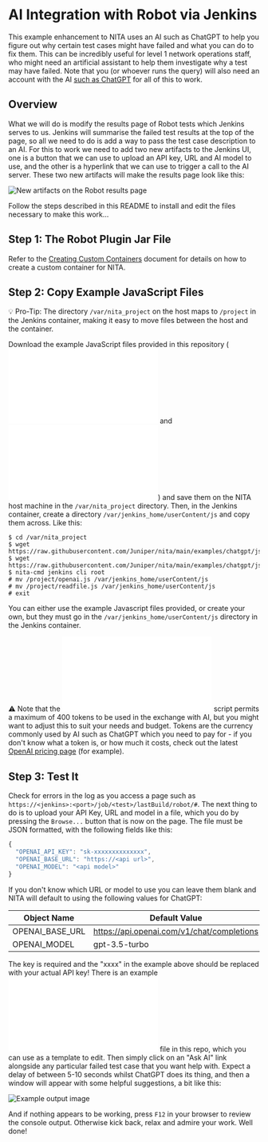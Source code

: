 # AI Integration with Robot via Jenkins

This example enhancement to NITA uses an AI such as ChatGPT to help you figure out why certain test cases might have failed and what you can do to fix them. This can be incredibly useful for level 1 network operations staff, who might need an artificial assistant to help them investigate why a test may have failed. Note that you (or whoever runs the query) will also need an account with the AI 
[such as ChatGPT](https://platform.openai.com/signup?launch) for all of this to work.

## Overview

What we will do is modify the results page of Robot tests which Jenkins serves to us. Jenkins will summarise the failed test results at the top of the page, so all we need to do is add a way to pass the test case description to an AI. For this to work we need to add two new artifacts to the Jenkins UI, one is a button that we can use to upload an API key, URL and AI model to use, and the other is a hyperlink that we can use to trigger a call to the AI server. These two new artifacts will make the results page look like this:

![New artifacts on the Robot results page](images/img1.JPG)

Follow the steps described in this README to install and edit the files necessary to make this work...

## Step 1: The Robot Plugin Jar File

Refer to the [Creating Custom Containers](https://github.com/Juniper/nita/blob/main/docs/custom-containers.md) document for details on how to create a custom container for NITA.

## Step 2: Copy Example JavaScript Files

:bulb: Pro-Tip: The directory `/var/nita_project` on the host maps to `/project` in the Jenkins container, making it easy to move files between the host and the container.

Download the example JavaScript files provided in this repository (![readfile.js](js/readfile.js) and ![openai.js](js/openai.js)) and save them on the NITA host machine in the `/var/nita_project` directory. Then, in the Jenkins container, create a directory `/var/jenkins_home/userContent/js` and copy them across. Like this:

```
$ cd /var/nita_project
$ wget https://raw.githubusercontent.com/Juniper/nita/main/examples/chatgpt/js/openai.js
$ wget https://raw.githubusercontent.com/Juniper/nita/main/examples/chatgpt/js/readfile.js
$ nita-cmd jenkins cli root
# mv /project/openai.js /var/jenkins_home/userContent/js
# mv /project/readfile.js /var/jenkins_home/userContent/js
# exit
```

You can either use the example Javascript files provided, or create your own, but they must go in the `/var/jenkins_home/userContent/js` directory in the Jenkins container.

:warning: Note that the ![openai.js](js/openai.js) script permits a maximum of 400 tokens to be used in the exchange with AI, but you might want to adjust this to suit your needs and budget. Tokens are the currency commonly used by AI such as ChatGPT which you need to pay for - if you don't know what a token is, or how much it costs, check out the latest [OpenAI pricing page](https://openai.com/pricing) (for example).

## Step 3: Test It

Check for errors in the log as you access a page such as `https://<jenkins>:<port>/job/<test>/lastBuild/robot/#`. The next thing to do is to upload your API Key, URL and model in a file, which you do by pressing the `Browse...` button that is now on the page. The file must be JSON formatted, with the following fields like this:

``` js
{
  "OPENAI_API_KEY": "sk-xxxxxxxxxxxxxx",
  "OPENAI_BASE_URL": "https://<api url>",
  "OPENAI_MODEL": "<api model>"
}
```
If you don't know which URL or model to use you can leave them blank and NITA will default to using the following values for ChatGPT:

Object Name | Default Value
---|---
OPENAI_BASE_URL | https://api.openai.com/v1/chat/completions
OPENAI_MODEL | gpt-3.5-turbo


The key is required and the "xxxx" in the example above should be replaced with your actual API key! There is an example ![key.json](key.json) file in this repo, which you can use as a template to edit. Then simply click on an "Ask AI" link alongside any particular failed test case that you want help with. Expect a delay of between 5-10 seconds whilst ChatGPT does its thing, and then a window will appear with some helpful suggestions, a bit like this:

![Example output image](images/img2.JPG)

And if nothing appears to be working, press `F12` in your browser to review the console output. Otherwise kick back, relax and admire your work. Well done!
